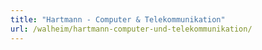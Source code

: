 ```yaml
---
title: "Hartmann - Computer & Telekommunikation"
url: /walheim/hartmann-computer-und-telekommunikation/
---
```

